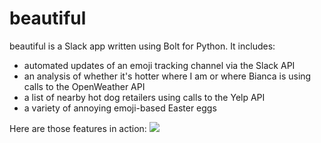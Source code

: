 # beautiful

beautiful is a Slack app written using Bolt for Python. It includes:
- automated updates of an emoji tracking channel via the Slack API
- an analysis of whether it's hotter where I am or where Bianca is using calls to the OpenWeather API
- a list of nearby hot dog retailers using calls to the Yelp API
- a variety of annoying emoji-based Easter eggs

Here are those features in action:
![](beautiful.gif)
